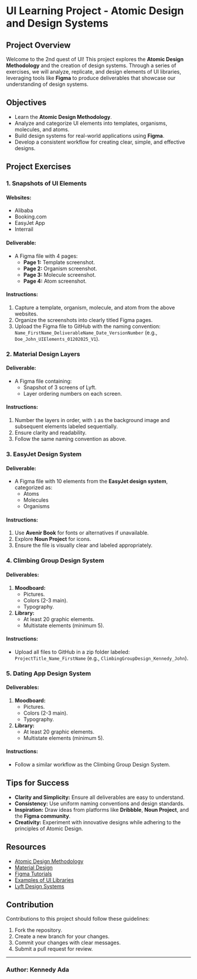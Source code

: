 # UI Learning Project - Atomic Design and Design Systems

## Project Overview
Welcome to the 2nd quest of UI! This project explores the **Atomic Design Methodology** and the creation of design systems. Through a series of exercises, we will analyze, replicate, and design elements of UI libraries, leveraging tools like **Figma** to produce deliverables that showcase our understanding of design systems.

## Objectives
- Learn the **Atomic Design Methodology**.
- Analyze and categorize UI elements into templates, organisms, molecules, and atoms.
- Build design systems for real-world applications using **Figma**.
- Develop a consistent workflow for creating clear, simple, and effective designs.

## Project Exercises

### 1. **Snapshots of UI Elements**
#### Websites:
- Alibaba
- Booking.com
- EasyJet App
- Interrail

#### Deliverable:
- A Figma file with 4 pages:
  - **Page 1:** Template screenshot.
  - **Page 2:** Organism screenshot.
  - **Page 3:** Molecule screenshot.
  - **Page 4:** Atom screenshot.

#### Instructions:
1. Capture a template, organism, molecule, and atom from the above websites.
2. Organize the screenshots into clearly titled Figma pages.
3. Upload the Figma file to GitHub with the naming convention:
   `Name_FirstName_DeliverableName_Date_VersionNumber` (e.g., `Doe_John_UIElements_01202025_V1`).

### 2. **Material Design Layers**
#### Deliverable:
- A Figma file containing:
  - Snapshot of 3 screens of Lyft.
  - Layer ordering numbers on each screen.

#### Instructions:
1. Number the layers in order, with `1` as the background image and subsequent elements labeled sequentially.
2. Ensure clarity and readability.
3. Follow the same naming convention as above.

### 3. **EasyJet Design System**
#### Deliverable:
- A Figma file with 10 elements from the **EasyJet design system**, categorized as:
  - Atoms
  - Molecules
  - Organisms

#### Instructions:
1. Use **Avenir Book** for fonts or alternatives if unavailable.
2. Explore **Noun Project** for icons.
3. Ensure the file is visually clear and labeled appropriately.

### 4. **Climbing Group Design System**
#### Deliverables:
1. **Moodboard:**
   - Pictures.
   - Colors (2-3 main).
   - Typography.
2. **Library:**
   - At least 20 graphic elements.
   - Multistate elements (minimum 5).

#### Instructions:
- Upload all files to GitHub in a zip folder labeled:
  `ProjectTitle_Name_FirstName` (e.g., `ClimbingGroupDesign_Kennedy_John`).

### 5. **Dating App Design System**
#### Deliverables:
1. **Moodboard:**
   - Pictures.
   - Colors (2-3 main).
   - Typography.
2. **Library:**
   - At least 20 graphic elements.
   - Multistate elements (minimum 5).

#### Instructions:
- Follow a similar workflow as the Climbing Group Design System.

## Tips for Success
- **Clarity and Simplicity:** Ensure all deliverables are easy to understand.
- **Consistency:** Use uniform naming conventions and design standards.
- **Inspiration:** Draw ideas from platforms like **Dribbble**, **Noun Project**, and the **Figma community**.
- **Creativity:** Experiment with innovative designs while adhering to the principles of Atomic Design.

## Resources
- [Atomic Design Methodology](https://atomicdesign.bradfrost.com/)
- [Material Design](https://material.io/design)
- [Figma Tutorials](https://help.figma.com/)
- [Examples of UI Libraries](https://www.ui-patterns.com/)
- [Lyft Design Systems](https://design.lyft.com/)

## Contribution
Contributions to this project should follow these guidelines:
1. Fork the repository.
2. Create a new branch for your changes.
3. Commit your changes with clear messages.
4. Submit a pull request for review.

---
### Author: Kennedy Ada

